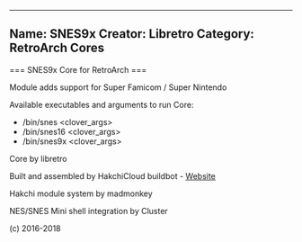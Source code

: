 -----------------------
Name: SNES9x
Creator: Libretro
Category: RetroArch Cores
-----------------------
=== SNES9x Core for RetroArch ===

Module adds support for Super Famicom / Super Nintendo

Available executables and arguments to run Core:
- /bin/snes <rom> <clover_args>
- /bin/snes16 <rom> <clover_args>
- /bin/snes9x <rom> <clover_args>

Core by libretro

Built and assembled by HakchiCloud buildbot - [Website](https://hakchiresources.com)

Hakchi module system by madmonkey

NES/SNES Mini shell integration by Cluster

(c) 2016-2018

